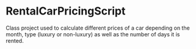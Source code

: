 # RentalCarPricingScript
Class project used to calculate different prices of a car depending on the month, type (luxury or non-luxury) as well as the number of days it is rented.
